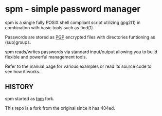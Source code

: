 # spm - simple password manager

spm is a single fully POSIX shell compliant script utilizing gpg2(1) in
combination with basic tools such as find(1).

Passwords are stored as [PGP](https://gnupg.org) encrypted files with
directories funtioning as (sub)groups.

spm reads/writes passwords via standard input/output allowing you to build
flexible and powerful management tools.

Refer to the manual page for various examples or read its source code to see
how it works.

## HISTORY
spm started as [tpm](https://github.com/nmeum/tpm) fork.

This repo is a fork from the original since it has 404ed.
